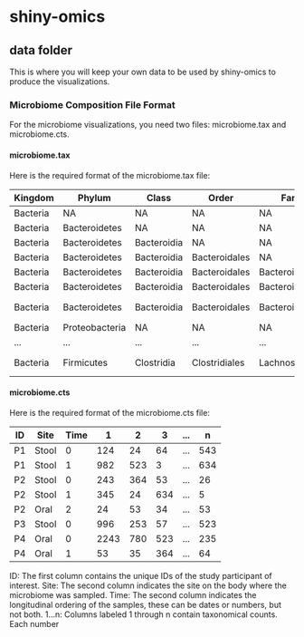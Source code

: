 # shiny-omics

## data folder
This is where you will keep your own data to be used by shiny-omics to produce the visualizations. 

### Microbiome Composition File Format
For the microbiome visualizations, you need two files: microbiome.tax and microbiome.cts.


#### microbiome.tax
Here is the required format of the microbiome.tax file:

| Kingdom  | Phylum         | Class       | Order         | Family          | Genus       | Species              |
|----------|----------------|-------------|---------------|-----------------|-------------|----------------------|
| Bacteria | NA             | NA          | NA            | NA              | NA          | NA                   |
| Bacteria | Bacteroidetes  | NA          | NA            | NA              | NA          | NA                   |
| Bacteria | Bacteroidetes  | Bacteroidia | NA            | NA              | NA          | NA                   |
| Bacteria | Bacteroidetes  | Bacteroidia | Bacteroidales | NA              | NA          | NA                   |
| Bacteria | Bacteroidetes  | Bacteroidia | Bacteroidales | Bacteroidaceae  | NA          | NA                   |
| Bacteria | Bacteroidetes  | Bacteroidia | Bacteroidales | Bacteroidaceae  | Bacteroides | NA                   |
| Bacteria | Bacteroidetes  | Bacteroidia | Bacteroidales | Bacteroidaceae  | Bacteroides | Bacteroides vulgatus |
| Bacteria | Proteobacteria | NA          | NA            | NA              | NA          | NA                   |
| ...      | ...            | ...         | ...           | ...             | ...         | ...                  |
| Bacteria | Firmicutes     | Clostridia  | Clostridiales | Lachnospiraceae | Roseburia   | Roseburia hominis    |


#### microbiome.cts
Here is the required format of the microbiome.cts file:

| ID | Site | Time | 1    | 2   | 3   | ... | n   |
|----|------|------|------|-----|-----|-----|-----|
| P1 | Stool| 0    | 124  | 24  | 64  | ... | 543 |
| P1 | Stool| 1    | 982  | 523 | 3   | ... | 634 |
| P2 | Stool| 0    | 243  | 364 | 53  | ... | 26  |
| P2 | Stool| 1    | 345  | 24  | 634 | ... | 5   |
| P2 | Oral | 2    | 24   | 53  | 34  | ... | 53  |
| P3 | Stool| 0    | 996  | 253 | 57  | ... | 523 |
| P4 | Oral | 0    | 2243 | 780 | 523 | ... | 235 |
| P4 | Oral | 1    | 53   | 35  | 364 | ... | 64  |

ID: The first column contains the unique IDs of the study participant of interest.
Site: The second column indicates the site on the body where the microbiome was sampled.
Time: The second column indicates the longitudinal ordering of the samples, these can be dates or numbers, but not both.
1...n: Columns labeled 1 through n contain taxonomical counts. Each number